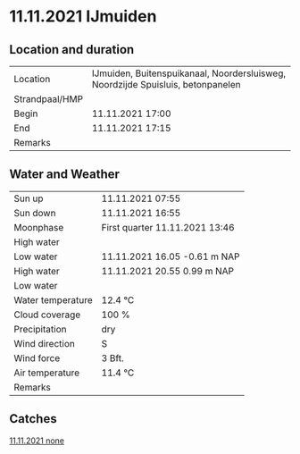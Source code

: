 # 11.11.2021 IJmuiden

## Location and duration

| | |
|---|---|
| Location | IJmuiden, Buitenspuikanaal, Noordersluisweg, Noordzijde Spuisluis, betonpanelen |
| Strandpaal/HMP | |
| Begin | 11.11.2021  17:00 |
| End | 11.11.2021  17:15|
| Remarks | |

## Water and Weather

| | |
|---|---|
| Sun up | 11.11.2021  07:55 |
| Sun down | 11.11.2021  16:55 |
| Moonphase | First quarter 11.11.2021  13:46 |
| High water |  |
| Low water | 11.11.2021  16.05 -0.61 m NAP |
| High water | 11.11.2021  20.55 0.99 m NAP |
| Low water |  |
| Water temperature | 12.4 °C |
| Cloud coverage | 100 % |
| Precipitation | dry |
| Wind direction | S |
| Wind force | 3 Bft. |
| Air temperature | 11.4 °C |
| Remarks | |

## Catches

[11.11.2021 none](catches/20211111_none.md)

